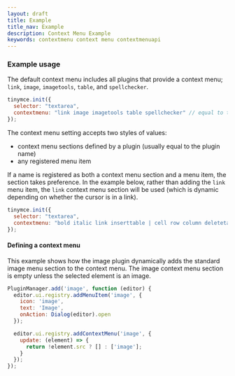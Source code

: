 ```yaml
---
layout: draft
title: Example
title_nav: Example
description: Context Menu Example
keywords: contextmenu context menu contextmenuapi
---
```


### Example usage

The default context menu includes all plugins that provide a context menu; `link`, `image`, `imagetools`, `table`, and `spellchecker`.

```js
tinymce.init({
  selector: "textarea",
  contextmenu: "link image imagetools table spellchecker" // equal to the default
});
```

The context menu setting accepts two styles of values:
* context menu sections defined by a plugin (usually equal to the plugin name)
* any registered menu item

If a name is registered as both a context menu section and a menu item, the section takes preference. In the example below, rather than adding the `link` menu item, the `link` context menu section will be used (which is dynamic depending on whether the cursor is in a link).

```js
tinymce.init({
  selector: "textarea",
  contextmenu: "bold italic link inserttable | cell row column deletetable"
});
```

#### Defining a context menu

This example shows how the image plugin dynamically adds the standard image menu section to the context menu. The image context menu section is empty unless the selected element is an image.

```js
PluginManager.add('image', function (editor) {
  editor.ui.registry.addMenuItem('image', {
    icon: 'image',
    text: 'Image',
    onAction: Dialog(editor).open
  });

  editor.ui.registry.addContextMenu('image', {
    update: (element) => {
      return !element.src ? [] : ['image'];
    }
  });
});
```